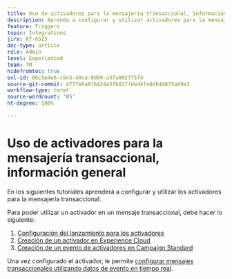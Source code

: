 ```yaml
---
title: Uso de activadores para la mensajería transaccional, información general
description: Aprenda a configurar y utilizar activadores para la mensajería transaccional.
feature: Triggers
topic: Integrations
jira: KT-6525
doc-type: article
role: Admin
level: Experienced
team: TM
hidefromtoc: true
exl-id: 9bc5e4e6-c943-40ca-9d99-a3fa802775f4
source-git-commit: 4777e0a8f6424a3fb82f7ded4fe0db44875a89e3
workflow-type: tm+mt
source-wordcount: '85'
ht-degree: 100%

---
```


# Uso de activadores para la mensajería transaccional, información general

En los siguientes tutoriales aprenderá a configurar y utilizar los activadores para la mensajería transaccional.

Para poder utilizar un activador en un mensaje transaccional, debe hacer lo siguiente:

1. [Configuración del lanzamiento para los activadores](/help/integrations/configure-launch-for-triggers.md)
2. [Creación de un activador en Experience Cloud](/help/integrations/create-a-trigger-in-experience-cloud.md)
3. [Creación de un evento de activadores en Campaign Standard](/help/integrations/create-a-trigger-event.md)

Una vez configurado el activador, le permite [configurar mensajes transaccionales utilizando datos de evento en tiempo real](/help/integrations/configure-transactional-messages-using-realtime-event-data.md).
